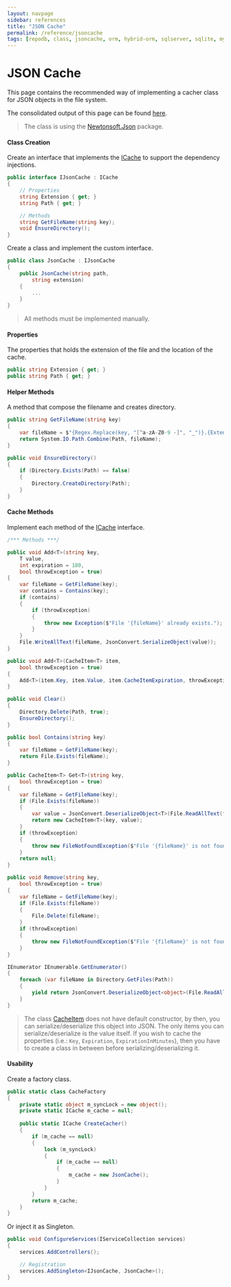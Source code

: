 ```yaml
---
layout: navpage
sidebar: references
title: "JSON Cache"
permalink: /reference/jsoncache
tags: [repodb, class, jsoncache, orm, hybrid-orm, sqlserver, sqlite, mysql, postgresql]
---
```


# JSON Cache

This page contains the recommended way of implementing a cacher class for JSON objects in the file system.

The consolidated output of this page can be found [here](/reference/output/jsoncache).

> The class is using the [Newtonsoft.Json](https://www.nuget.org/packages/Newtonsoft.Json) package.

#### Class Creation

Create an interface that implements the [ICache](/interface/icache) to support the dependency injections.

```csharp
public interface IJsonCache : ICache
{
    // Properties
    string Extension { get; }
    string Path { get; }

    // Methods
    string GetFileName(string key);
    void EnsureDirectory();
}
```

Create a class and implement the custom interface.

```csharp
public class JsonCache : IJsonCache
{
    public JsonCache(string path,
        string extension)
    {
        ...
    }
}
```

> All methods must be implemented manually.

#### Properties

The properties that holds the extension of the file and the location of the cache.

```csharp
public string Extension { get; }
public string Path { get; }
```

#### Helper Methods

A method that compose the filename and creates directory.

```csharp
public string GetFileName(string key)
{
    var fileName = $"{Regex.Replace(key, "[^a-zA-Z0-9 -]", "_")}.{Extension}";
    return System.IO.Path.Combine(Path, fileName);
}

public void EnsureDirectory()
{
    if (Directory.Exists(Path) == false)
    {
        Directory.CreateDirectory(Path);
    }
}
```

#### Cache Methods

Implement each method of the [ICache](/interface/icache) interface.

```csharp
/*** Methods ***/

public void Add<T>(string key,
    T value,
    int expiration = 180,
    bool throwException = true)
{
    var fileName = GetFileName(key);
    var contains = Contains(key);
    if (contains)
    {
        if (throwException)
        {
            throw new Exception($"File '{fileName}' already exists.");
        }
    }
    File.WriteAllText(fileName, JsonConvert.SerializeObject(value));
}

public void Add<T>(CacheItem<T> item,
    bool throwException = true)
{
    Add<T>(item.Key, item.Value, item.CacheItemExpiration, throwException);
}

public void Clear()
{
    Directory.Delete(Path, true);
    EnsureDirectory();
}

public bool Contains(string key)
{
    var fileName = GetFileName(key);
    return File.Exists(fileName);
}

public CacheItem<T> Get<T>(string key,
    bool throwException = true)
{
    var fileName = GetFileName(key);
    if (File.Exists(fileName))
    {
        var value = JsonConvert.DeserializeObject<T>(File.ReadAllText(fileName));
        return new CacheItem<T>(key, value);
    }
    if (throwException)
    {
        throw new FileNotFoundException($"File '{fileName}' is not found.");
    }
    return null;
}

public void Remove(string key,
    bool throwException = true)
{
    var fileName = GetFileName(key);
    if (File.Exists(fileName))
    {
        File.Delete(fileName);
    }
    if (throwException)
    {
        throw new FileNotFoundException($"File '{fileName}' is not found.");
    }
}

IEnumerator IEnumerable.GetEnumerator()
{
    foreach (var fileName in Directory.GetFiles(Path))
    {
        yield return JsonConvert.DeserializeObject<object>(File.ReadAllText(fileName));
    }
}
```

> The class [CacheItem](/class/cacheitem) does not have default constructor, by then, you can serialize/deserialize this object into JSON. The only items you can serialize/deserialize is the value itself. If you wish to cache the properties (i.e.: `Key`, `Expiration`, `ExpirationInMinutes`), then you have to create a class in between before serializing/deserializing it.

#### Usability

Create a factory class.

```csharp
public static class CacheFactory
{
    private static object m_syncLock = new object();
    private static ICache m_cache = null;
    
    public static ICache CreateCacher()
    {
        if (m_cache == null)
        {
            lock (m_syncLock)
            {
                if (m_cache == null)
                {
                    m_cache = new JsonCache();
                }
            }
        }
        return m_cache;
    }
}
```

Or inject it as Singleton.

```csharp
public void ConfigureServices(IServiceCollection services)
{
    services.AddControllers();

    // Registration
    services.AddSingleton<IJsonCache, JsonCache>();
}
```
